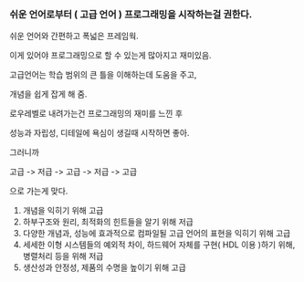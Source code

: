 ### 쉬운 언어로부터 ( 고급 언어 ) 프로그래밍을 시작하는걸 권한다.

쉬운 언어와 간편하고 폭넓은 프레임웍.

이게 있어야 프로그래밍으로 할 수 있는게 많아지고 재미있음.

고급언어는 학습 범위의 큰 틀을 이해하는데 도움을 주고,

개념을 쉽게 잡게 해 줌.

로우레벨로 내려가는건 프로그래밍의 재미를 느낀 후

성능과 자립성, 디테일에 욕심이 생길때 시작하면 좋아.

그러니까

고급 -> 저급 -> 고급 -> 저급 -> 고급

으로 가는게 맞다.

1. 개념을 익히기 위해 고급
2. 하부구조와 원리, 최적화의 힌트들을 알기 위해 저급
3. 다양한 개념과, 성능에 효과적으로 컴파일될 고급 언어의 표현을 익히기 위해 고급
4. 세세한 이형 시스템들의 예외적 차이, 하드웨어 자체를 구현( HDL 이용 )하기 위해, 병렬처리 등을 위해 저급
5. 생산성과 안정성, 제품의 수명을 높이기 위해 고급
